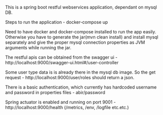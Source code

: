 This is a spring boot restful webservices application, dependant on mysql DB.

Steps to run the application - 
docker-compose up

Need to have docker and docker-compose installed to run the app easily. Otherwise you have to generate the jar(mvn clean install) and install mysql separately and give the proper mysql connection properties as JVM arguments while running the jar.

The restful apis can be obtained from the swagger ui - http://localhost:9000/swagger-ui.html#/user-controller

Some user type data is is already there in the mysql db image. So the get request -  http://localhost:9000/user/roles should return a json.

There is a basic authentication, which currently has hardcoded username and password in properties files - abir/password

Spring actuator is enabled and running on port 9001 - http://localhost:9000/health (/metrics, /env, /logfile etc.etc.)
